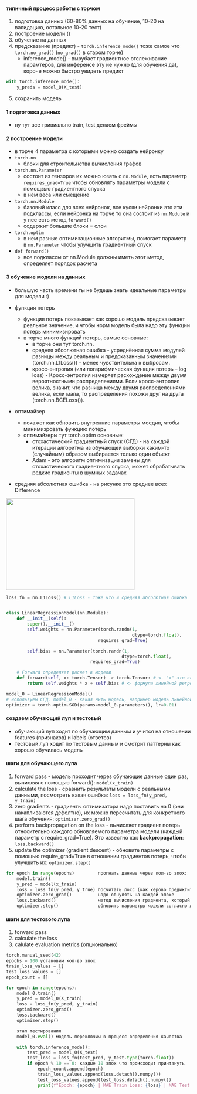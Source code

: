 #### типичный процесс работы с торчом
1. подготовка данных (60-80% данных на обучение, 10-20 на валидацию, остальное 10-20 тест)
2. построение модели ()
3. обучение на данных
4. предсказание (предикт) - ```torch.inference_mode()``` тоже самое что ```torch.no_grad()``` (```no_grad()``` в старом торче)
    - inference_mode() - вырубает градиентное отслеживание парамтеров, для инференсе эту не нужно (для обучения да), короче можно быстро увидеть предикт
```python
with torch.inference_mode(): 
    y_preds = model_0(X_test)
```
5. сохранить модель

#### 1 подготовка данных
- ну тут все тривиально train, test делаем фреймы

#### 2 построение модели
- в торче 4 параметра с которыми можно создать нейронку
- ```torch.nn``` 
  - блоки для строительнства вычисления графов
- ```torch.nn.Parameter```
  - состоит из тензоров их можно юзать с ```nn.Module```, есть параметр ```requires_grad=True``` чтобы обновлять параметры модели с помощзью градиентного спуска
  - в нем веса  или смещение
- ```torch.nn.Module```
  - базовый класс для всех нейронок, все куски нейронки это эти подклассы, если нейронка на торче то она состоит из ```nn.Module``` и у нее есть метод ```forward()```
  - содержит большие блоки = слои
- ```torch.optim``` 
  - в нем разные оптимизационные алгоритмы, помогает параметр в ```nn.Parameter``` чтобы улучшить градиентный спуск
- ```def forward()```	
  - все подклассы от nn.Module должны иметь этот метод, определяет порядок расчета 

#### 3 обучение модели на данных
- большую часть времени ты не будешь знать идеальные параметры для модели :)
- функция потерь
  - функция потерь показывает как хорошо модель предсказывает реальное значение, и чтобы норм модель была надо эту функции потерь минимизировать
  - в торче много функций потерь, самые основные:
    - в торче они тут torch.nn.
    - средняя абсолютная ошибка - усреднённая сумма модулей разницы между реальным и предсказанным значениями (torch.nn.L1Loss()) - менее чувствительна к выбросам. 
    - кросс-энтропия (или логарифмическая функция потерь – log loss) - Кросс-энтропия измеряет расхождение между двумя вероятностными распределениями. Если кросс-энтропия велика, значит, что разница между двумя распределениями велика, если мала, то распределения похожи друг на друга (torch.nn.BCELoss()).
- оптимайзер
  - покажет как обновить внутренние параметры моедил, чтобы минимизровать функцию потерь
  - оптимайзеры тут torch.optim основные:
    - стохастический градиентный спуск (СГД) - на каждой итерации алгоритма из обучающей выборки каким-то (случайным) образом выбирается только один объект
    - Adam - это алгоритм оптимизации замены для стохастического градиентного спуска, может обрабатывать редкие градиенты в шумных задачах

- средняя абсолютная ошибка - на рисунке это среднее всех Difference
<img src="https://raw.githubusercontent.com/mrdbourke/pytorch-deep-learning/main/images/01-mae-loss-annotated.png" width="350" height="250">

```python
loss_fn = nn.L1Loss() # L1Loss - тоже что и средняя абсолютная ошибка


class LinearRegressionModel(nn.Module):
    def __init__(self):
        super().__init__() 
        self.weights = nn.Parameter(torch.randn(1,
                                                dtype=torch.float),
                                   requires_grad=True) 

        self.bias = nn.Parameter(torch.randn(1,
                                            dtype=torch.float),
                                requires_grad=True)

    # Forward определяет расчет в модели
    def forward(self, x: torch.Tensor) -> torch.Tensor: # <- "x" это входные данные трейн или тест
        return self.weights * x + self.bias # <- формула линейной регресии

model_0 = LinearRegressionModel()
# используем СГД, model_0 - какая нить модель, например модель линейной регресии
optimizer = torch.optim.SGD(params=model_0.parameters(), lr=0.01)
```
#### создаем обучающий луп и тестовый
- обучающий луп ходит по обучающим данным и учится на отношении features (признаков) и labels (ответов)
- тестовый луп ходит по тестовым данным и смотрит паттерны как хорошо обучилась модель

#### шаги для обучающего лупа
1. forward pass - модель проходит через обучающие данные один раз, вычисляя с помощью forward(): ```model(x_train)```
2. сalculate the loss - сравнить результаты модели с реальными данными, посмотреть какая ошибка: ```loss = loss_fn(y_pred, y_train)```
3. zero gradients - градиенты оптимизатора надо поставить на 0 (они накапливаются дефолтно), их можно пересчитать для конкретного шага обучения: ```optimizer.zero_grad()```
4. perform backpropagation on the loss - вычисляет градиент потерь относительно каждого обновляемого параметра модели (каждый параметр с require_grad=True). Это известно как **backpropagation**: ```loss.backward()```
5. update the optimizer (gradient descent) - обновите параметры с помощью require_grad=True в отношении градиентов потерь, чтобы улучшить их: ```optimizer.step()```

```python
for epoch in range(epochs)         прогнать данные через кол-во эпох:
    model.train()
    y_pred = model(x_train)
    loss = loss_fn(y_pred, y_true) посчитать лосс (как херово предиктит модель)
    optimizer.zero_grad()          надо обнулять на каждой эпохе
    loss.backward()                метод вычисления градиента, который используется при обновлении весов многослойного перцептрона )))
    optimizer.step()               обновить параметры модели согласно лосу
```

#### шаги для тестового лупа
1. forward pass	
2. calculate the loss
3. calulate evaluation metrics (опционально)

```python
torch.manual_seed(42)
epochs = 100 установим кол-во эпох
train_loss_values = []
test_loss_values = []
epoch_count = []

for epoch in range(epochs): 
    model_0.train()
    y_pred = model_0(X_train)
    loss = loss_fn(y_pred, y_train)
    optimizer.zero_grad()
    loss.backward()
    optimizer.step()

    этап тестирования
    model_0.eval() модель переключим в процесс определения качества

    with torch.inference_mode():
        test_pred = model_0(X_test)
        test_loss = loss_fn(test_pred, y_test.type(torch.float))
        if epoch % 10 == 0: каждые 10 эпох что происходит принтануть
            epoch_count.append(epoch)
            train_loss_values.append(loss.detach().numpy())
            test_loss_values.append(test_loss.detach().numpy())
            print(f"Epoch: {epoch} | MAE Train Loss: {loss} | MAE Test Loss: {test_loss} ")
```